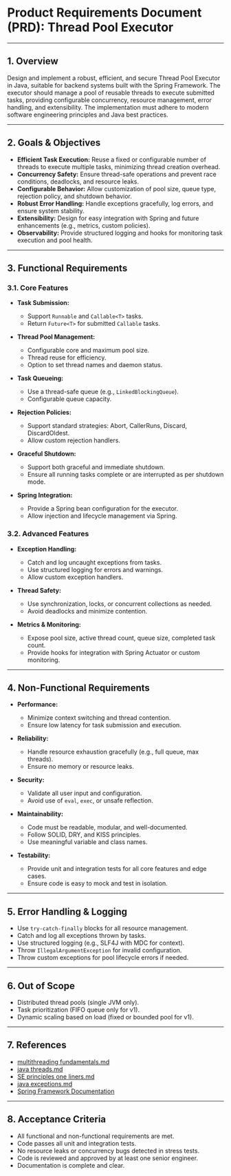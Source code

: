 # Product Requirements Document (PRD): Thread Pool Executor

---

## 1. Overview

Design and implement a robust, efficient, and secure Thread Pool Executor in Java, suitable for backend systems built with the Spring Framework. The executor should manage a pool of reusable threads to execute submitted tasks, providing configurable concurrency, resource management, error handling, and extensibility. The implementation must adhere to modern software engineering principles and Java best practices.

---

## 2. Goals & Objectives

- **Efficient Task Execution:** Reuse a fixed or configurable number of threads to execute multiple tasks, minimizing thread creation overhead.
- **Concurrency Safety:** Ensure thread-safe operations and prevent race conditions, deadlocks, and resource leaks.
- **Configurable Behavior:** Allow customization of pool size, queue type, rejection policy, and shutdown behavior.
- **Robust Error Handling:** Handle exceptions gracefully, log errors, and ensure system stability.
- **Extensibility:** Design for easy integration with Spring and future enhancements (e.g., metrics, custom policies).
- **Observability:** Provide structured logging and hooks for monitoring task execution and pool health.

---

## 3. Functional Requirements

### 3.1. Core Features

- **Task Submission:**  
  - Support `Runnable` and `Callable<T>` tasks.
  - Return `Future<T>` for submitted `Callable` tasks.

- **Thread Pool Management:**  
  - Configurable core and maximum pool size.
  - Thread reuse for efficiency.
  - Option to set thread names and daemon status.

- **Task Queueing:**  
  - Use a thread-safe queue (e.g., `LinkedBlockingQueue`).
  - Configurable queue capacity.

- **Rejection Policies:**  
  - Support standard strategies: Abort, CallerRuns, Discard, DiscardOldest.
  - Allow custom rejection handlers.

- **Graceful Shutdown:**  
  - Support both graceful and immediate shutdown.
  - Ensure all running tasks complete or are interrupted as per shutdown mode.

- **Spring Integration:**  
  - Provide a Spring bean configuration for the executor.
  - Allow injection and lifecycle management via Spring.

### 3.2. Advanced Features

- **Exception Handling:**  
  - Catch and log uncaught exceptions from tasks.
  - Use structured logging for errors and warnings.
  - Allow custom exception handlers.

- **Thread Safety:**  
  - Use synchronization, locks, or concurrent collections as needed.
  - Avoid deadlocks and minimize contention.

- **Metrics & Monitoring:**  
  - Expose pool size, active thread count, queue size, completed task count.
  - Provide hooks for integration with Spring Actuator or custom monitoring.

---

## 4. Non-Functional Requirements

- **Performance:**  
  - Minimize context switching and thread contention.
  - Ensure low latency for task submission and execution.

- **Reliability:**  
  - Handle resource exhaustion gracefully (e.g., full queue, max threads).
  - Ensure no memory or resource leaks.

- **Security:**  
  - Validate all user input and configuration.
  - Avoid use of `eval`, `exec`, or unsafe reflection.

- **Maintainability:**  
  - Code must be readable, modular, and well-documented.
  - Follow SOLID, DRY, and KISS principles.
  - Use meaningful variable and class names.

- **Testability:**  
  - Provide unit and integration tests for all core features and edge cases.
  - Ensure code is easy to mock and test in isolation.

---

## 5. Error Handling & Logging

- Use `try-catch-finally` blocks for all resource management.
- Catch and log all exceptions thrown by tasks.
- Use structured logging (e.g., SLF4J with MDC for context).
- Throw `IllegalArgumentException` for invalid configuration.
- Throw custom exceptions for pool lifecycle errors if needed.

---

## 6. Out of Scope

- Distributed thread pools (single JVM only).
- Task prioritization (FIFO queue only for v1).
- Dynamic scaling based on load (fixed or bounded pool for v1).

---

## 7. References

- [multithreading fundamentals.md](sources/multithreading%20fundamentals.md)
- [java threads.md](sources/java%20threads.md)
- [SE principles one liners.md](sources/SE%20principles%20one%20liners.md)
- [java exceptions.md](sources/java%20exceptions.md)
- [Spring Framework Documentation](https://docs.spring.io/spring-framework/docs/current/reference/html/core.html#task-execution)

---

## 8. Acceptance Criteria

- All functional and non-functional requirements are met.
- Code passes all unit and integration tests.
- No resource leaks or concurrency bugs detected in stress tests.
- Code is reviewed and approved by at least one senior engineer.
- Documentation is complete and clear.
